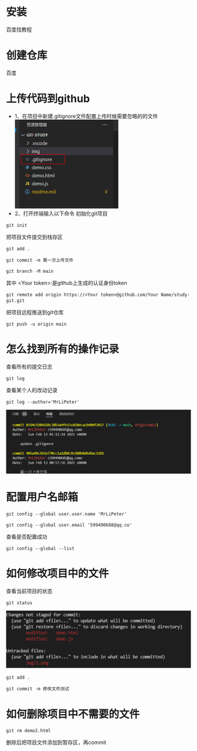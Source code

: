 # 安装
百度找教程
# 创建仓库
百度
# 上传代码到github
- 1、在项目中新建.gitignore文件配置上传时候需要忽略的的文件
![图片1](/img/1.png)
- 2、打开终端输入以下命令
初始化git项目
```
git init
```
把项目文件提交到栈存区
```
git add .
```
```
git commit -m 第一次上传文件
```
```
git branch -M main
```
其中 <<Your token>Your token>:是github上生成的认证身份token
```
git remote add origin https://<Your token>@github.com/Your Name/study-git.git
```
把项目远程推送到git仓库
```
git push -u origin main
```

# 怎么找到所有的操作记录

查看所有的提交日志
```
git log
```
查看某个人的改动记录
```
git log --author='MrLiPeter'
```
![图片2](/img/2.png)

# 配置用户名邮箱
```
git config --global user.user.name 'MrLiPeter'
```
```
git config --global user.email '599490688@qq.co'
```
查看是否配置成功
```
git config --global --list
```
# 如何修改项目中的文件
查看当前项目的状态
```git
git status
```
![图片2](/img/3.png)
```
git add .
```
```
git commit -m 修改文件测试
```
# 如何删除项目中不需要的文件
```
git rm demo2.html
```
删除后把项目文件添加到暂存区，再commit
